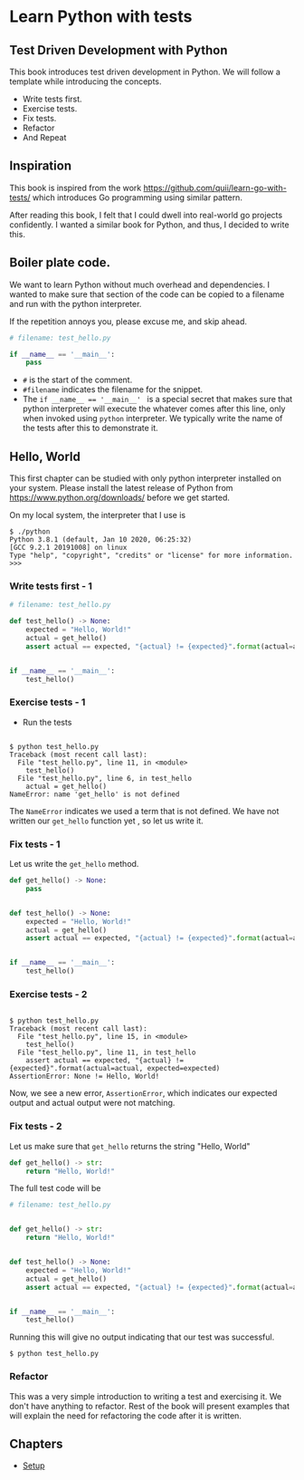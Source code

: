 # Learn Python with tests

## Test Driven Development with Python

This book introduces test driven development in Python. We will follow a template while introducing the concepts.

* Write tests first.
* Exercise tests.
* Fix tests.
* Refactor
* And Repeat

## Inspiration

This book is inspired from the work https://github.com/quii/learn-go-with-tests/ which introduces Go programming
 using similar pattern.
 
After reading this book, I felt that I could dwell into real-world go projects confidently. I wanted a similar book
 for Python, and thus, I decided to write this.

## Boiler plate code.

We want to learn Python without much overhead and dependencies. I wanted to make sure that section of the code
 can be copied to a filename and run with the python interpreter.
 
If the repetition annoys you, please excuse me, and skip ahead.

```python
# filename: test_hello.py

if __name__ == '__main__':
    pass
```

* `#` is the start of the comment.
* `#filename` indicates the filename for the snippet.
* The `if __name__ == '__main__' ` is a special secret that makes sure that python interpreter will execute the
  whatever comes after this line, only when invoked using `python` interpreter. We typically write the name of the
  tests after this to demonstrate it. 
   

## Hello, World

This first chapter can be studied with only python interpreter installed on your system. Please install the latest
 release of Python from https://www.python.org/downloads/ before we get started.
 
On my local system, the interpreter that I use is

```console
$ ./python 
Python 3.8.1 (default, Jan 10 2020, 06:25:32) 
[GCC 9.2.1 20191008] on linux
Type "help", "copyright", "credits" or "license" for more information.
>>> 
```

### Write tests first - 1

```python
# filename: test_hello.py

def test_hello() -> None:
    expected = "Hello, World!"
    actual = get_hello()
    assert actual == expected, "{actual} != {expected}".format(actual=actual, expected=expected)


if __name__ == '__main__':
    test_hello()
```


### Exercise tests - 1

* Run the tests

```

$ python test_hello.py 
Traceback (most recent call last):
  File "test_hello.py", line 11, in <module>
    test_hello()
  File "test_hello.py", line 6, in test_hello
    actual = get_hello()
NameError: name 'get_hello' is not defined
```

The `NameError` indicates we used a term that is not defined. We have not written our `get_hello` function yet
, so let us write it.

### Fix tests - 1

Let us write the `get_hello` method.

```python
def get_hello() -> None:
    pass


def test_hello() -> None:
    expected = "Hello, World!"
    actual = get_hello()
    assert actual == expected, "{actual} != {expected}".format(actual=actual, expected=expected)


if __name__ == '__main__':
    test_hello()
```

### Exercise tests - 2


```

$ python test_hello.py 
Traceback (most recent call last):
  File "test_hello.py", line 15, in <module>
    test_hello()
  File "test_hello.py", line 11, in test_hello
    assert actual == expected, "{actual} != {expected}".format(actual=actual, expected=expected)
AssertionError: None != Hello, World!
```

Now, we see a new error, `AssertionError`, which indicates our expected output and actual output were not matching.

### Fix tests - 2

Let us make sure that `get_hello` returns the string "Hello, World"

```python
def get_hello() -> str:
    return "Hello, World!"
```

The full test code will be

```python
# filename: test_hello.py


def get_hello() -> str:
    return "Hello, World!"


def test_hello() -> None:
    expected = "Hello, World!"
    actual = get_hello()
    assert actual == expected, "{actual} != {expected}".format(actual=actual, expected=expected)


if __name__ == '__main__':
    test_hello()
```

Running this will give no output indicating that our test was successful.

```
$ python test_hello.py 
```

### Refactor

This was a very simple introduction to writing a test and exercising it. We don't have anything to refactor. Rest of
 the book will present examples that will explain the need for refactoring the code after it is written.
 
## Chapters

* [Setup](setup.md)

